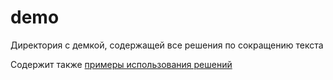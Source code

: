 # demo
Директория с демкой, содержащей все решения по сокращению текста

Содержит также [примеры использования решений](examples)
